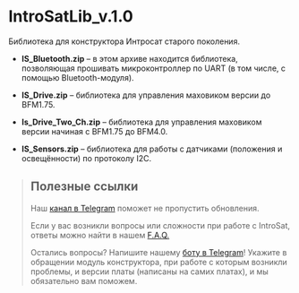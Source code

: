 # IntroSatLib_v.1.0
 Библиотека для конструктора Интросат старого поколения.

 - **IS_Bluetooth.zip** – в этом архиве находится библиотека, позволяющая прошивать микроконтроллер по UART (в том числе, с помощью Bluetooth-модуля).
 
 - **IS_Drive.zip** – библиотека для управления маховиком версии до BFM1.75.
 
 - **Is_Drive_Two_Ch.zip** – библиотека для управления маховиком версии начиная с BFM1.75 до BFM4.0.
 
 - **IS_Sensors.zip** – библиотека для работы с датчиками (положения и освещённости) по протоколу I2C.

> ## Полезные ссылки
>
> Наш [канал в Telegram](https://t.me/introsat_news) поможет не пропустить обновления.
> 
> Если у вас возникли вопросы или сложности при работе с IntroSat, ответы можно найти в нашем [F.A.Q.](https://docs.google.com/document/d/15KqFrMlc6Jzxut_zMf_pXNx5r5JTjqfKEvCHWx99rEc/edit#heading=h.demjj79bt080)
>
> Остались вопросы? Напишите нашему [боту в Telegram](https://t.me/introsatBot)! Укажите в обращении модуль конструктора, при работе с которым возникли проблемы, и версии платы (написаны на самих платах), и мы обязательно вам поможем.
